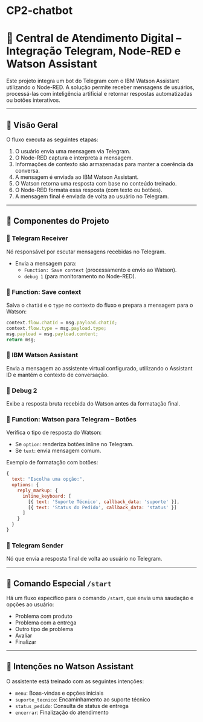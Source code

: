 # CP2-chatbot
# 🤖 Central de Atendimento Digital – Integração Telegram, Node-RED e Watson Assistant

Este projeto integra um bot do Telegram com o IBM Watson Assistant utilizando o Node-RED. A solução permite receber mensagens de usuários, processá-las com inteligência artificial e retornar respostas automatizadas ou botões interativos.

---

## 📌 Visão Geral

O fluxo executa as seguintes etapas:

1. O usuário envia uma mensagem via Telegram.
2. O Node-RED captura e interpreta a mensagem.
3. Informações de contexto são armazenadas para manter a coerência da conversa.
4. A mensagem é enviada ao IBM Watson Assistant.
5. O Watson retorna uma resposta com base no conteúdo treinado.
6. O Node-RED formata essa resposta (com texto ou botões).
7. A mensagem final é enviada de volta ao usuário no Telegram.

---

## 🧩 Componentes do Projeto

### 🔹 Telegram Receiver
Nó responsável por escutar mensagens recebidas no Telegram.

- Envia a mensagem para:
  - `Function: Save context` (processamento e envio ao Watson).
  - `debug 1` (para monitoramento no Node-RED).

### 🔹 Function: Save context
Salva o `chatId` e o `type` no contexto do fluxo e prepara a mensagem para o Watson:

```javascript
context.flow.chatId = msg.payload.chatId;
context.flow.type = msg.payload.type;
msg.payload = msg.payload.content;
return msg;
```

### 🔹 IBM Watson Assistant
Envia a mensagem ao assistente virtual configurado, utilizando o Assistant ID e mantém o contexto de conversação.

### 🔹 Debug 2
Exibe a resposta bruta recebida do Watson antes da formatação final.

### 🔹 Function: Watson para Telegram – Botões
Verifica o tipo de resposta do Watson:
- Se `option`: renderiza botões inline no Telegram.
- Se `text`: envia mensagem comum.

Exemplo de formatação com botões:

```javascript
{
  text: "Escolha uma opção:",
  options: {
    reply_markup: {
      inline_keyboard: [
        [{ text: 'Suporte Técnico', callback_data: 'suporte' }],
        [{ text: 'Status do Pedido', callback_data: 'status' }]
      ]
    }
  }
}
```

### 🔹 Telegram Sender
Nó que envia a resposta final de volta ao usuário no Telegram.

---

## 🔘 Comando Especial `/start`

Há um fluxo específico para o comando `/start`, que envia uma saudação e opções ao usuário:

- Problema com produto
- Problema com a entrega
- Outro tipo de problema
- Avaliar
- Finalizar

---

## 💬 Intenções no Watson Assistant

O assistente está treinado com as seguintes intenções:

- `menu`: Boas-vindas e opções iniciais
- `suporte_tecnico`: Encaminhamento ao suporte técnico
- `status_pedido`: Consulta de status de entrega
- `encerrar`: Finalização do atendimento
